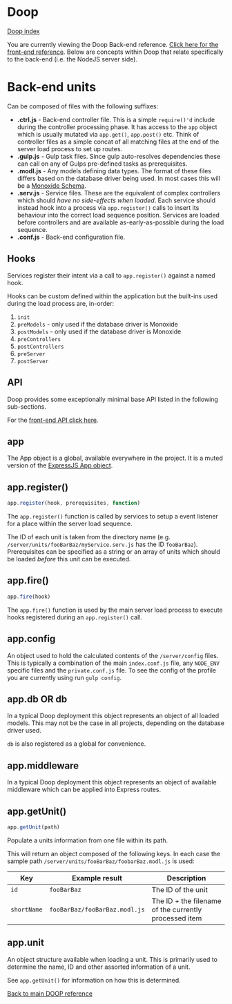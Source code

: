 Doop
====
[Doop index](README.md)

You are currently viewing the Doop Back-end reference. [Click here for the front-end reference](FRONTEND.md). Below are concepts within Doop that relate specifically to the back-end (i.e. the NodeJS server side).


Back-end units
==============
Can be composed of files with the following suffixes:

* **.ctrl.js** - Back-end controller file. This is a simple `require()'d` include during the controller processing phase. It has access to the `app` object which is usually mutated via `app.get()`, `app.post()` etc. Think of controller files as a simple concat of all matching files at the end of the server load process to set up routes.
* **.gulp.js** - Gulp task files. Since gulp auto-resolves dependencies these can call on any of Gulps pre-defined tasks as prerequisites.
* **.modl.js** - Any models defining data types. The format of these files differs based on the database driver being used. In most cases this will be a [Monoxide Schema](https://github.com/hash-bang/Monoxide#schema-setup).
* **.serv.js** - Service files. These are the equivalent of complex controllers which should *have no side-effects when loaded*. Each service should instead hook into a process via `app.register()` calls to insert its behaviour into the correct load sequence position. Services are loaded before controllers and are available as-early-as-possible during the load sequence.
* **.conf.js** - Back-end configuration file.


Hooks
-----
Services register their intent via a call to `app.register()` against a named hook.

Hooks can be custom defined within the application but the built-ins used during the load process are, in-order:

1. `init`
2. `preModels` - only used if the database driver is Monoxide
3. `postModels` - only used if the database driver is Monoxide
4. `preControllers`
5. `postControllers`
6. `preServer`
7. `postServer`



API
----
Doop provides some exceptionally minimal base API listed in the following sub-sections.

For the [front-end API click here](FRONTEND.md).


app
---
The App object is a global, available everywhere in the project. It is a muted version of the [ExpressJS App object](http://expressjs.com/en/4x/api.html#app).


app.register()
--------------
```javascript
app.register(hook, prerequisites, function)
```

The `app.register()` function is called by services to setup a event listener for a place within the server load sequence.

The ID of each unit is taken from the directory name (e.g. `/server/units/fooBarBaz/myService.serv.js` has the ID `fooBarBaz`). Prerequisites can be specified as a string or an array of units which should be loaded *before* this unit can be executed.


app.fire()
----------
```javascript
app.fire(hook)
```

The `app.fire()` function is used by the main server load process to execute hooks registered during an `app.register()` call.


app.config
----------
An object used to hold the calculated contents of the `/server/config` files. This is typically a combination of the main `index.conf.js` file, any `NODE_ENV` specific files and the `private.conf.js` file. To see the config of the profile you are currently using run `gulp config`.


app.db OR db
------------
In a typical Doop deployment this object represents an object of all loaded models. This may not be the case in all projects, depending on the database driver used.

`db` is also registered as a global for convenience.


app.middleware
--------------
In a typical Doop deployment this object represents an object of available middleware which can be applied into Express routes.


app.getUnit()
-------------
```javascript
app.getUnit(path)
```
Populate a units information from one file within its path.

This will return an object composed of the following keys. In each case the sample path `/server/units/fooBarBaz/foobarBaz.modl.js` is used:

| Key         | Example result                | Description                                           |
|-------------|-------------------------------|-------------------------------------------------------|
| `id`        | `fooBarBaz`                   | The ID of the unit                                    |
| `shortName` | `fooBarBaz/fooBarBaz.modl.js` | The ID + the filename of the currently processed item |


app.unit
--------
An object structure available when loading a unit. This is primarily used to determine the name, ID and other assorted information of a unit.

See `app.getUnit()` for information on how this is determined.


[Back to main DOOP reference](README.md)
